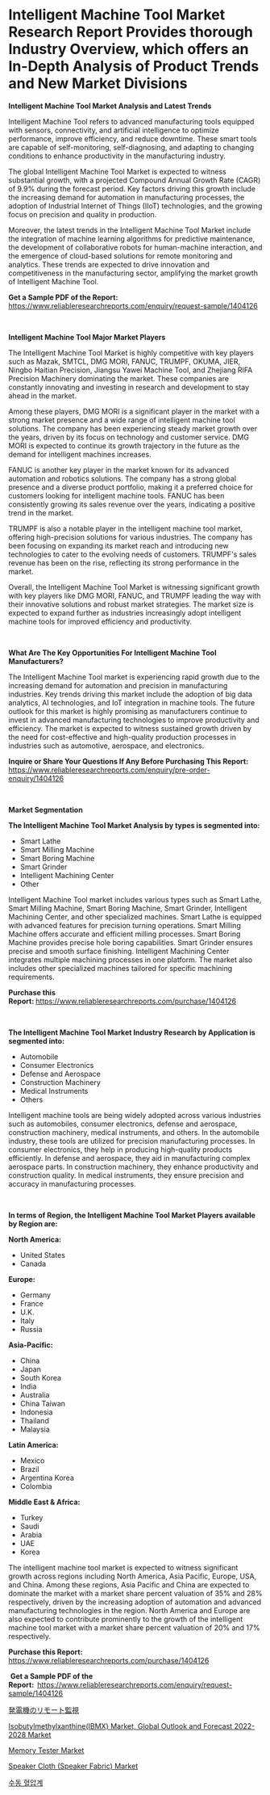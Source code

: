 <p><h1>Intelligent Machine Tool Market Research Report Provides thorough Industry Overview, which offers an In-Depth Analysis of Product Trends and New Market Divisions</h1></p><p><strong>Intelligent Machine Tool Market Analysis and Latest Trends</strong></p>
<p><p>Intelligent Machine Tool refers to advanced manufacturing tools equipped with sensors, connectivity, and artificial intelligence to optimize performance, improve efficiency, and reduce downtime. These smart tools are capable of self-monitoring, self-diagnosing, and adapting to changing conditions to enhance productivity in the manufacturing industry.</p><p>The global Intelligent Machine Tool Market is expected to witness substantial growth, with a projected Compound Annual Growth Rate (CAGR) of 9.9% during the forecast period. Key factors driving this growth include the increasing demand for automation in manufacturing processes, the adoption of Industrial Internet of Things (IIoT) technologies, and the growing focus on precision and quality in production.</p><p>Moreover, the latest trends in the Intelligent Machine Tool Market include the integration of machine learning algorithms for predictive maintenance, the development of collaborative robots for human-machine interaction, and the emergence of cloud-based solutions for remote monitoring and analytics. These trends are expected to drive innovation and competitiveness in the manufacturing sector, amplifying the market growth of Intelligent Machine Tool.</p></p>
<p><strong>Get a Sample PDF of the Report:&nbsp;</strong> <a href="https://www.reliableresearchreports.com/enquiry/request-sample/1404126">https://www.reliableresearchreports.com/enquiry/request-sample/1404126</a></p>
<p>&nbsp;</p>
<p><strong>Intelligent Machine Tool Major Market Players</strong></p>
<p><p>The Intelligent Machine Tool Market is highly competitive with key players such as Mazak, SMTCL, DMG MORI, FANUC, TRUMPF, OKUMA, JIER, Ningbo Haitian Precision, Jiangsu Yawei Machine Tool, and Zhejiang RIFA Precision Machinery dominating the market. These companies are constantly innovating and investing in research and development to stay ahead in the market.</p><p>Among these players, DMG MORI is a significant player in the market with a strong market presence and a wide range of intelligent machine tool solutions. The company has been experiencing steady market growth over the years, driven by its focus on technology and customer service. DMG MORI is expected to continue its growth trajectory in the future as the demand for intelligent machines increases.</p><p>FANUC is another key player in the market known for its advanced automation and robotics solutions. The company has a strong global presence and a diverse product portfolio, making it a preferred choice for customers looking for intelligent machine tools. FANUC has been consistently growing its sales revenue over the years, indicating a positive trend in the market.</p><p>TRUMPF is also a notable player in the intelligent machine tool market, offering high-precision solutions for various industries. The company has been focusing on expanding its market reach and introducing new technologies to cater to the evolving needs of customers. TRUMPF's sales revenue has been on the rise, reflecting its strong performance in the market.</p><p>Overall, the Intelligent Machine Tool Market is witnessing significant growth with key players like DMG MORI, FANUC, and TRUMPF leading the way with their innovative solutions and robust market strategies. The market size is expected to expand further as industries increasingly adopt intelligent machine tools for improved efficiency and productivity.</p></p>
<p>&nbsp;</p>
<p><strong>What Are The Key Opportunities For Intelligent Machine Tool Manufacturers?</strong></p>
<p><p>The Intelligent Machine Tool market is experiencing rapid growth due to the increasing demand for automation and precision in manufacturing industries. Key trends driving this market include the adoption of big data analytics, AI technologies, and IoT integration in machine tools. The future outlook for this market is highly promising as manufacturers continue to invest in advanced manufacturing technologies to improve productivity and efficiency. The market is expected to witness sustained growth driven by the need for cost-effective and high-quality production processes in industries such as automotive, aerospace, and electronics.</p></p>
<p><strong>Inquire or Share Your Questions If Any Before Purchasing This Report:</strong> <a href="https://www.reliableresearchreports.com/enquiry/pre-order-enquiry/1404126">https://www.reliableresearchreports.com/enquiry/pre-order-enquiry/1404126</a></p>
<p>&nbsp;</p>
<p><strong>Market Segmentation</strong></p>
<p><strong>The Intelligent Machine Tool Market Analysis by types is segmented into:</strong></p>
<p><ul><li>Smart Lathe</li><li>Smart Milling Machine</li><li>Smart Boring Machine</li><li>Smart Grinder</li><li>Intelligent Machining Center</li><li>Other</li></ul></p>
<p><p>Intelligent Machine Tool market includes various types such as Smart Lathe, Smart Milling Machine, Smart Boring Machine, Smart Grinder, Intelligent Machining Center, and other specialized machines. Smart Lathe is equipped with advanced features for precision turning operations. Smart Milling Machine offers accurate and efficient milling processes. Smart Boring Machine provides precise hole boring capabilities. Smart Grinder ensures precise and smooth surface finishing. Intelligent Machining Center integrates multiple machining processes in one platform. The market also includes other specialized machines tailored for specific machining requirements.</p></p>
<p><strong>Purchase this Report:&nbsp;</strong><a href="https://www.reliableresearchreports.com/purchase/1404126">https://www.reliableresearchreports.com/purchase/1404126</a></p>
<p>&nbsp;</p>
<p><strong>The Intelligent Machine Tool Market Industry Research by Application is segmented into:</strong></p>
<p><ul><li>Automobile</li><li>Consumer Electronics</li><li>Defense and Aerospace</li><li>Construction Machinery</li><li>Medical Instruments</li><li>Others</li></ul></p>
<p><p>Intelligent machine tools are being widely adopted across various industries such as automobiles, consumer electronics, defense and aerospace, construction machinery, medical instruments, and others. In the automobile industry, these tools are utilized for precision manufacturing processes. In consumer electronics, they help in producing high-quality products efficiently. In defense and aerospace, they aid in manufacturing complex aerospace parts. In construction machinery, they enhance productivity and construction quality. In medical instruments, they ensure precision and accuracy in manufacturing processes.</p></p>
<p>&nbsp;</p>
<p><strong>In terms of Region, the Intelligent Machine Tool Market Players available by Region are:</strong></p>
<p>
    <p> <strong> North America: </strong>
        <ul>
            <li>United States</li>
            <li>Canada</li>
        </ul>
        </p> 
    <p> <strong> Europe: </strong>
        <ul>
            <li>Germany</li>
            <li>France</li>
            <li>U.K.</li>
            <li>Italy</li>
            <li>Russia</li>
        </ul>
        </p> 
    <p> <strong> Asia-Pacific: </strong>
        <ul>
            <li>China</li>
            <li>Japan</li>
            <li>South Korea</li>
            <li>India</li>
            <li>Australia</li>
            <li>China Taiwan</li>
            <li>Indonesia</li>
            <li>Thailand</li>
            <li>Malaysia</li>
        </ul>
        </p> 
    <p> <strong> Latin America: </strong>
        <ul>
            <li>Mexico</li>
            <li>Brazil</li>
            <li>Argentina Korea</li>
            <li>Colombia</li>
        </ul>
        </p> 
    <p> <strong> Middle East & Africa: </strong>
        <ul>
            <li>Turkey</li>
            <li>Saudi</li>
            <li>Arabia</li>
            <li>UAE</li>
            <li>Korea</li>
        </ul>
    </p>
    </p>
<p><p>The intelligent machine tool market is expected to witness significant growth across regions including North America, Asia Pacific, Europe, USA, and China. Among these regions, Asia Pacific and China are expected to dominate the market with a market share percent valuation of 35% and 28% respectively, driven by the increasing adoption of automation and advanced manufacturing technologies in the region. North America and Europe are also expected to contribute prominently to the growth of the intelligent machine tool market with a market share percent valuation of 20% and 17% respectively.</p></p>
<p><strong>Purchase this Report: </strong><a href="https://www.reliableresearchreports.com/purchase/1404126">https://www.reliableresearchreports.com/purchase/1404126</a></p>
<p>&nbsp;<strong>Get a Sample PDF of the Report:&nbsp;&nbsp;</strong><a href="https://www.reliableresearchreports.com/enquiry/request-sample/1404126">https://www.reliableresearchreports.com/enquiry/request-sample/1404126</a></p>
<p><strong></strong></p>
<p><p><a href="https://medium.com/@fouzimed18/%E3%83%AA%E3%83%A2%E3%83%BC%E3%83%88%E7%99%BA%E9%9B%BB%E6%A9%9F%E7%9B%A3%E8%A6%96%E5%B8%82%E5%A0%B4-%E7%AB%B6%E4%BA%89%E5%88%86%E6%9E%90-%E5%B8%82%E5%A0%B4%E3%83%88%E3%83%AC%E3%83%B3%E3%83%89-2031%E5%B9%B4%E3%81%BE%E3%81%A7%E3%81%AE%E4%BA%88%E6%B8%AC-2fdbd70d27ac">発電機のリモート監視</a></p><p><a href="https://iodized-pantydraco-05c.notion.site/Isobutylmethylxanthine-IBMX-Market-Global-Outlook-and-Forecast-2022-2028-Market-Size-Market-Trend-254a39b74479444fb92915f2716bebe9">Isobutylmethylxanthine(IBMX) Market, Global Outlook and Forecast 2022-2028 Market</a></p><p><a href="https://github.com/jerrycopelandthomaswsqd8q/Market-Research-Report-List-1/blob/main/memory-tester-market.md">Memory Tester Market</a></p><p><a href="https://issuu.com/reportprime-2/docs/speaker-cloth-speaker-fabric-market-size-2030.pptx">Speaker Cloth (Speaker Fabric) Market</a></p><p><a href="https://medium.com/@kadeherman5e31oo7xi2th9fx/%EC%88%98%EB%8F%99-%ED%98%88%EC%95%95%EA%B3%84-%EC%8B%9C%EC%9E%A5-%EC%8B%9C%EC%9E%A5-%EC%A0%90%EC%9C%A0%EC%9C%A8-%EC%8B%9C%EC%9E%A5-%EB%8F%99%ED%96%A5-%EB%B0%8F-%EB%AF%B8%EB%9E%98-%EC%84%B1%EC%9E%A5-%ED%83%90%EC%83%89-b583bb293877">수동 혈압계</a></p></p>